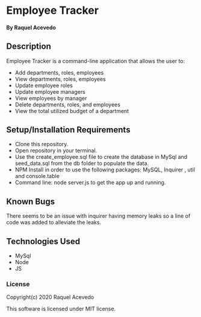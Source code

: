 # Employee Tracker

#### By Raquel Acevedo

## Description
Employee Tracker is a command-line application that allows the user to:

* Add departments, roles, employees
* View departments, roles, employees
* Update employee roles
* Update employee managers
* View employees by manager
* Delete departments, roles, and employees
* View the total utilized budget of a department 

## Setup/Installation Requirements

* Clone this repository.
* Open repository in your terminal.
* Use the create_employee.sql file to create the database in MySql and seed_data.sql from the db folder to populate the data.
* NPM Install in order to use the following packages: MySQL, Inquirer , util and console.table
* Command line: node server.js to get the app up and running. 

## Known Bugs

There seems to be an issue with inquirer having memory leaks so a line of code was added to alleviate the leaks.

## Technologies Used

* MySql
* Node
* JS


### License

Copyright(c) 2020 Raquel Acevedo

This software is licensed under MIT license.